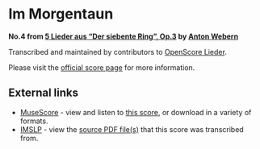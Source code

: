 
# Im Morgentaun

__No.4 from [5 Lieder aus “Der siebente Ring”, Op.3](..) by [Anton Webern](../..)__

Transcribed and maintained by contributors to [OpenScore Lieder].

Please visit the [official score page] for more information.

[official score page]: https://musescore.com/openscore-lieder-corpus/scores/6716614
[OpenScore Lieder]: https://musescore.com/openscore-lieder-corpus

## External links

- [MuseScore] - view and listen to [this score][MuseScore], or download in a variety of formats.
- [IMSLP] - view the [source PDF file(s)][IMSLP] that this score was transcribed from.

[MuseScore]: https://musescore.com/score/6716614
[IMSLP]: https://imslp.org/wiki/Special:ReverseLookup/09951
